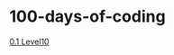 # 100-days-of-coding
[0.1 Level10](https://github.com/LokeshRamesh/100-days-of-coding/blob/master/0.1%20Level10)
